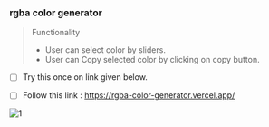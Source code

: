 ### rgba color generator

>  Functionality
>
> - User can select color by sliders.
> - User can Copy  selected color by clicking on copy button.

- [ ] Try this once on link given below.
- [ ] Follow this link : https://rgba-color-generator.vercel.app/


![1](https://user-images.githubusercontent.com/72223057/124159576-f25dc000-dab8-11eb-852a-c2ec3a49d8b2.JPG)
